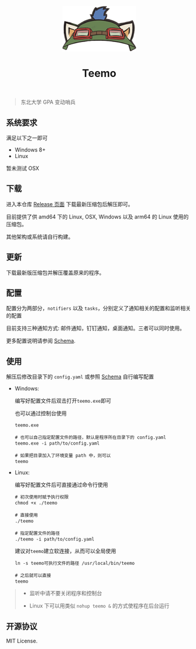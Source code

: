 <p align="center">
    <img src="https://github.com/neucn/teemo/blob/master/docs/logo.png?raw=true" alt="logo" width="200">
</p>

<h1 align="center">Teemo</h1>

<p align="center">
    <img src="https://img.shields.io/github/v/tag/neucn/teemo?label=version&style=flat-square" alt="">
    <img src="https://img.shields.io/github/license/neucn/teemo?style=flat-square" alt="">
</p>


> 东北大学 GPA 变动哨兵

## 系统要求
满足以下之一即可
- Windows 8+
- Linux

暂未测试 OSX

## 下载

进入本仓库 [Release 页面](https://github.com/neucn/teemo/releases/latest) 下载最新压缩包后解压即可。

目前提供了供 amd64 下的 Linux, OSX, Windows 以及 arm64 的 Linux 使用的压缩包。

其他架构或系统请自行构建。

## 更新

下载最新版压缩包并解压覆盖原来的程序。

## 配置

配置分为两部分，`notifiers` 以及 `tasks`，分别定义了通知相关的配置和监听相关的配置

目前支持三种通知方式: 邮件通知，钉钉通知，桌面通知。三者可以同时使用。

更多配置说明请参阅 [Schema](https://github.com/neucn/teemo/blob/master/schema.yaml).

## 使用

解压后修改目录下的 `config.yaml` 或参照 [Schema](https://github.com/neucn/teemo/blob/master/schema.yaml) 自行编写配置

- Windows:

    编写好配置文件后双击打开`teemo.exe`即可
    
    也可以通过控制台使用
    ```shell script
    teemo.exe
    
    # 也可以自己指定配置文件的路径，默认是程序所在目录下的 config.yaml
    teemo.exe -i path/to/config.yaml 
    
    # 如果把目录加入了环境变量 path 中，则可以
    teemo
    ```
    
- Linux:
  
    编写好配置文件后可直接通过命令行使用
    ```shell script
    # 初次使用时赋予执行权限
    chmod +x ./teemo
    
    # 直接使用
    ./teemo
    
    # 指定配置文件的路径
    ./teemo -i path/to/config.yaml 
    ```
  
    建议对`teemo`建立软连接，从而可以全局使用
    
    ```shell script
    ln -s teemo可执行文件的路径 /usr/local/bin/teemo
    
    # 之后就可以直接
    teemo
    ```


> - 监听中请不要关闭程序和控制台
> 
> - Linux 下可以用类似 `nohup teemo &` 的方式使程序在后台运行


## 开源协议
MIT License.